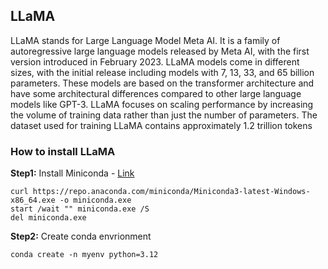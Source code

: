 ## LLaMA
LLaMA stands for Large Language Model Meta AI. 
It is a family of autoregressive large language models released by Meta AI, with the first version introduced in February 2023. 
LLaMA models come in different sizes, with the initial release including models with 7, 13, 33, and 65 billion parameters. 
These models are based on the transformer architecture and have some architectural differences compared to other large language models like GPT-3. 
LLaMA focuses on scaling performance by increasing the volume of training data rather than just the number of parameters. 
The dataset used for training LLaMA contains approximately 1.2 trillion tokens


### How to install LLaMA

**Step1:** Install Miniconda - [Link](https://docs.anaconda.com/free/miniconda/)
```
curl https://repo.anaconda.com/miniconda/Miniconda3-latest-Windows-x86_64.exe -o miniconda.exe
start /wait "" miniconda.exe /S
del miniconda.exe
```

**Step2:** Create conda envrionment 
```
conda create -n myenv python=3.12
```
